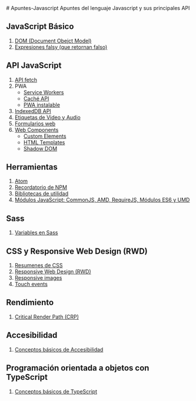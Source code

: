 <link href="favicon.ico" rel="shortcut icon" type="image/vnd.microsoft.icon" />
# Apuntes-Javascript
Apuntes del lenguaje Javascript y sus principales API

## JavaScript Básico
1. [DOM (Document Obejct Model)](./docs/DOM/README.md)
2. [Expresiones falsy (que retornan falso)](./docs/falsy/README.md)

## API JavaScript
1. [API fetch](./docs/fetch/README.md)
2. PWA
    * [Service Workers](./docs/ServiceWorkers/README.md)
    * [Caché API](./docs/cache/README.md)
    * [PWA instalable](./docs/InstallablePWA/README.md)
3. [IndexedDB API](./docs/IndexedDB/README.md)
4. [Etiquetas de Video y Audio](./docs/video_y_audio/REDAME.md)
5. [Formularios web](./docs/formularios/README.md)
6. [Web Components](./docs/web_components/README.md)
    * [Custom Elements](./docs/web_components/custom_elements/README.md)
    * [HTML Templates](./docs/web_components/html_templates/README.md)
    * [Shadow DOM](./docs/web_components/shadow_dom/README.md)

## Herramientas
1. [Atom](./docs/atom/README.md)
2. [Recordatorio de NPM](./docs/npm/README.md)
3. [Bibliotecas de utilidad](./docs/bibliotecas_de_utilidad/README.md)
4. [Módulos JavaScript: CommonJS, AMD, RequireJS, Módulos ES6 y UMD](./docs/modulos_js/README.md)


## Sass
1. [Variables en Sass](./docs/sass/variables_sass/README.md)

## CSS y Responsive Web Design (RWD)
1. [Resumenes de CSS](./docs/css/README.md)
2. [Responsive Web Design (RWD)](./docs/responsive/README.md)
3. [Responsive images](./docs/responsive_images/README.md)
5. [Touch events](./docs/touch_events/README.md)

## Rendimiento
1. [Critical Render Path (CRP)](./docs/CRP/README.md)

## Accesibilidad
1. [Conceptos básicos de Accesibilidad](./docs/accesibilidad/README.md)

## Programación orientada a objetos con TypeScript
1. [Conceptos básicos de TypeScript](.docs/ts/ts_basico/README.md)

